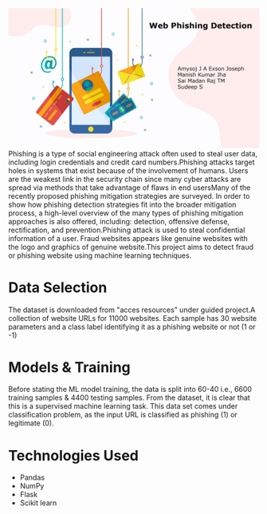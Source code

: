 <img src='Project Development Phase\Sprint 4\assets\coverimg.jpg'>
Phishing is a type of social engineering attack often used to steal user data, including login credentials and credit card numbers.Phishing attacks target holes in systems that exist because of the involvement of humans. Users are the weakest link in the security chain since many cyber attacks are spread via methods that take advantage of flaws in end usersMany of the recently proposed phishing mitigation strategies are surveyed.
In order to show how phishing detection strategies fit into the broader mitigation process, a high-level overview of the many types of phishing mitigation approaches is also offered, including: detection, offensive defense, rectification, and prevention.Phishing attack is used to steal confidential information of a user. Fraud websites appears like genuine websites with the logo and graphics of genuine website.This project aims to detect fraud or phishing website using machine learning techniques.

# Data Selection
The dataset is downloaded from "acces resources" under guided project.A collection of website URLs for 11000 websites. Each sample has 30 website parameters and a class label identifying it as a phishing website or not (1 or -1)
# Models & Training
Before stating the ML model training, the data is split into 60-40 i.e., 6600 training samples & 4400 testing samples. From the dataset, it is clear that this is a supervised machine learning task.
This data set comes under classification problem, as the input URL is classified as phishing (1) or legitimate (0).
# Technologies Used
- Pandas
- NumPy
- Flask
- Scikit learn


